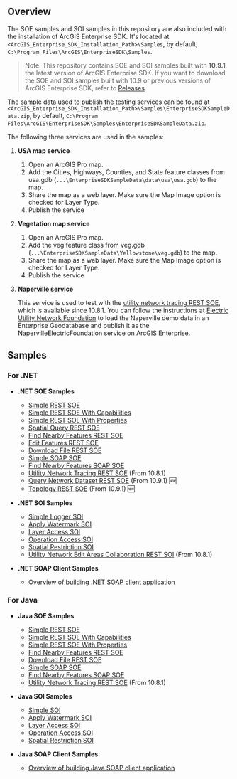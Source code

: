 ## Overview

The SOE samples and SOI samples in this repository are also included with the installation of ArcGIS Enterprise SDK. It's located at `<ArcGIS_Enterprise_SDK_Installation_Path>\Samples`, by default, `C:\Program Files\ArcGIS\EnterpriseSDK\Samples`.

> Note: This repository contains SOE and SOI samples built with **10.9.1**, the latest version of ArcGIS Enterprise SDK. If you want to download the SOE and SOI samples built with 10.9 or previous versions of ArcGIS Enterprise SDK, refer to [Releases](https://github.com/Esri/arcgis-enterprise-sdk-resources/releases).

The sample data used to publish the testing services can be found at `<ArcGIS_Enterprise_SDK_Installation_Path>\Samples\EnterpriseSDKSampleData.zip`, by default, `C:\Program Files\ArcGIS\EnterpriseSDK\Samples\EnterpriseSDKSampleData.zip`.

The following three services are used in the samples:
1. **USA map service**
    1. Open an ArcGIS Pro map.
    2. Add the Cities, Highways, Counties, and State feature classes from usa.gdb (`...\EnterpriseSDKSampleData\data\usa\usa.gdb`) to the map.
    3. Share the map as a web layer. Make sure the Map Image option is checked for Layer Type.
    4. Publish the service

2. **Vegetation map service**
    1. Open an ArcGIS Pro map.
    2. Add the veg feature class from veg.gdb (`...\EnterpriseSDKSampleData\Yellowstone\veg.gdb`) to the map.
    3. Share the map as a web layer. Make sure the Map Image option is checked for Layer Type.
    4. Publish the service
    
3. **Naperville service**

    This service is used to test with the [utility network tracing REST SOE](dot%20net/SOE/UNTracingRESTSOE), which is available since 10.8.1. You can follow the instructions at [Electric Utility Network Foundation](https://solutions.arcgis.com/electric/help/electric-utility-network-foundation/) to load the Naperville demo data in an Enterprise Geodatabase and publish it as the NapervilleElectricFoundation service on ArcGIS Enterprise.
   
   
## Samples
### For .NET
* **.NET SOE Samples**
  * [Simple REST SOE](dot%20net/SOE/SimpleRESTSOE)
  * [Simple REST SOE With Capabilities](dot%20net/SOE/SimpleRESTSOEWithCapabilities)
  * [Simple REST SOE With Properties](dot%20net/SOE/SimpleRESTSOEWithProperties)
  * [Spatial Query REST SOE](dot%20net/SOE/SpatialQueryRESTSOE)
  * [Find Nearby Features REST SOE](dot%20net/SOE/FindNearFeaturesRESTSOE)
  * [Edit Features REST SOE](dot%20net/SOE/EditFeaturesRESTSOE)
  * [Download File REST SOE](dot%20net/SOE/DownloadFileRESTSOE)
  * [Simple SOAP SOE](dot%20net/SOE/SimpleSOAPSOE)
  * [Find Nearby Features SOAP SOE](dot%20net/SOE/FindNearFeaturesSOAPSOE)
  * [Utility Network Tracing REST SOE](dot%20net/SOE/UNTracingRESTSOE) (From 10.8.1)
  * [Query Network Dataset REST SOE](dot%20net/SOE/QueryNetworkDatasetRESTSOE) (From 10.9.1) 🆕
  * [Topology REST SOE](dot%20net/SOE/TopologyRESTSOE) (From 10.9.1) 🆕

* **.NET SOI Samples**
  * [Simple Logger SOI](dot%20net/SOI/NetSimpleLoggerSOI)
  * [Apply Watermark SOI](dot%20net/SOI/NetApplyWatermarkSOI)
  * [Layer Access SOI](dot%20net/SOI/NetLayerAccessSOI)
  * [Operation Access SOI](dot%20net/SOI/NetOperationAccessSOI)
  * [Spatial Restriction SOI](dot%20net/SOI/NetSpatialRestrictionSOI)
  * [Utility Network Edit Areas Collaboration REST SOI](dot%20net/SOI/NetUNEditAreasSOI) (From 10.8.1)

* **.NET SOAP Client Samples**
  * [Overview of building .NET SOAP client application](dot%20net/.NET%20SOAP%20Client)
  
### For Java
* **Java SOE Samples**
  * [Simple REST SOE](java/soe/simplerestsoe)
  * [Simple REST SOE With Capabilities](java/soe/simplerestsoewithcapabilities)
  * [Simple REST SOE With Properties](java/soe/simplerestsoewithproperties)
  * [Find Nearby Features REST SOE](java/soe/findnearbyfeaturesrestsoe)
  * [Download File REST SOE](java/soe/downloadfilerestsoe)
  * [Simple SOAP SOE](java/soe/simplesoapsoe)
  * [Find Nearby Features SOAP SOE](java/soe/findnearbyfeaturessoapsoe)
  * [Utility Network Tracing REST SOE](java/soe/untracingrestsoe) (From 10.8.1)

* **Java SOI Samples**
  * [Simple SOI](java/soi/SimpleSOI)
  * [Apply Watermark SOI](java/soi/ApplyWatermarkSOI)
  * [Layer Access SOI](java/soi/LayerAccessSOI)
  * [Operation Access SOI](java/soi/OperationAccessSOI)  
  * [Spatial Restriction SOI](java/soi/SpatialRestrictionSOI)
  
* **Java SOAP Client Samples**
  * [Overview of building Java SOAP client application](java/Java%20SOAP%20Client)
